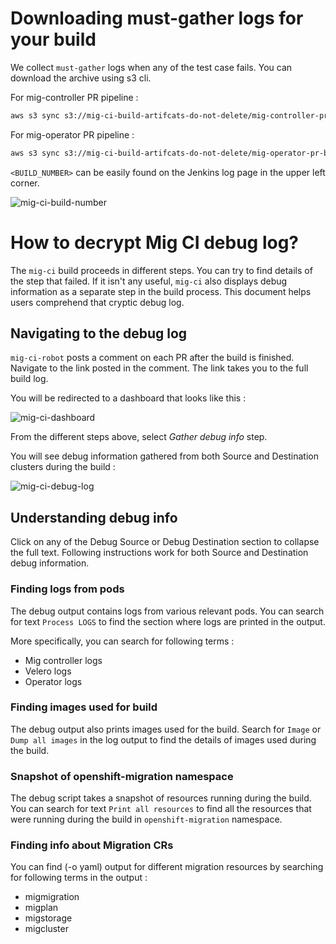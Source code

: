 # Downloading must-gather logs for your build

We collect `must-gather` logs when any of the test case fails. You can download the archive using s3 cli.

For mig-controller PR pipeline :

```sh
aws s3 sync s3://mig-ci-build-artifcats-do-not-delete/mig-controller-pr-builder-base/<BUILD_NUMBER>/ ./<DESTINATION_DIR>/
```

For mig-operator PR pipeline :

```sh
aws s3 sync s3://mig-ci-build-artifcats-do-not-delete/mig-operator-pr-builder-base/<BUILD_NUMBER>/ ./<DESTINATION_DIR>/
```

`<BUILD_NUMBER>` can be easily found on the Jenkins log page in the upper left corner.

![mig-ci-build-number](https://user-images.githubusercontent.com/9839757/85067369-91e63400-b17e-11ea-8a43-b700b4a09b67.jpeg)

# How to decrypt Mig CI debug log?

The `mig-ci` build proceeds in different steps. You can try to find details of the step that failed. If it isn't any useful, `mig-ci` also displays debug information as a separate step in the build process. This document helps users comprehend that cryptic debug log.

## Navigating to the debug log 

`mig-ci-robot` posts a comment on each PR after the build is finished. Navigate to the link posted in the comment. The link takes you to the full build log.

You will be redirected to a dashboard that looks like this : 

![mig-ci-dashboard](https://user-images.githubusercontent.com/9839757/80106700-344fb580-8548-11ea-87e6-9f7648185031.png)

From the different steps above, select _Gather debug info_ step. 

You will see debug information gathered from both Source and Destination clusters during the build :

![mig-ci-debug-log](https://user-images.githubusercontent.com/9839757/80112871-9829ac80-854f-11ea-9670-ea92f24e1a8d.gif)

## Understanding debug info

Click on any of the Debug Source or Debug Destination section to collapse the full text. Following instructions work for both Source and Destination debug information.

### Finding logs from pods

The debug output contains logs from various relevant pods. You can search for text `Process LOGS` to find the section where logs are printed in the output.

More specifically, you can search for following terms :

* Mig controller logs
* Velero logs
* Operator logs

### Finding images used for build

The debug output also prints images used for the build. Search for `Image` or `Dump all images` in the log output to find the details of images used during the build.

### Snapshot of openshift-migration namespace 

The debug script takes a snapshot of resources running during the build. You can search for text `Print all resources` to find all the resources that were running during the build in `openshift-migration` namespace.

### Finding info about Migration CRs

You can find (-o yaml) output for different migration resources by searching for following terms in the output : 
* migmigration 
* migplan
* migstorage
* migcluster